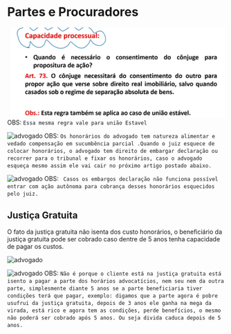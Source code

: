 # Partes e Procuradores
![adicionando_Conjuge](img/img1.jpg)
OBS:
``` Essa mesma regra vale para união Estavel  ```

![advogado](img/img2.jpg)
OBS:
``` Os honorários do advogado tem natureza alimentar e vedado compensação em sucumbência parcial .Quando o juiz esquece de colocar honorários, o advogado tem direito de embargar declaração ou recorrer para o tribunal e fixar os honorários, caso o advogado esqueça mesmo assim ele vai cair no próximo artigo postado abaixo.   ```

![advogado](img/img3.jpg)
OBS:
```  Casos os embargos declaração não funciona possível entrar com ação autônoma para cobrança desses honorários esquecidos pelo juiz.   ```

## Justiça Gratuita

O fato da justiça gratuita não isenta dos custo honorários, o beneficiário da justiça gratuita pode ser cobrado caso dentre de 5 anos tenha capacidade de pagar os custos.    

![advogado](img/img4.jpg)

![advogado](img/img5.jpg)
OBS:
``` Não é porque o cliente está na justiça gratuita está isento a pagar a parte dos horários advocatícios, nem seu nem da outra parte, simplesmente diante 5 anos se a parte beneficiaria tiver condições terá que pagar, exemplo: digamos que a parte agora é pobre usufrui da justiça gratuita, depois de 3 anos ele ganha na mega da virada, está rico e agora tem as condições, perde benefícios, o mesmo não poderá ser cobrado após 5 anos. Ou seja divida caduca depois de 5 anos.     ```